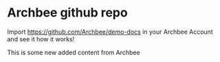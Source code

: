 # Archbee github repo

Import <https://github.com/Archbee/demo-docs> in your Archbee Account and see it how it works!

This is some new added content from Archbee
